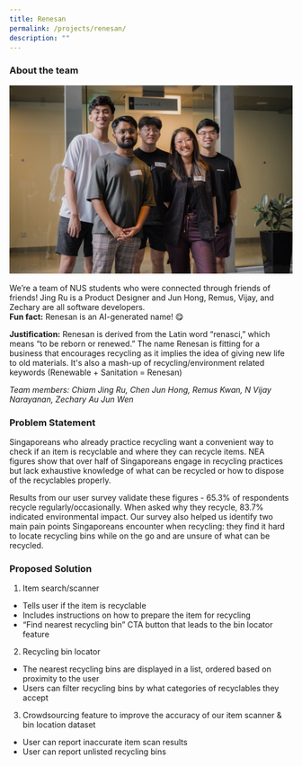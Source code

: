 ```yaml
---
title: Renesan
permalink: /projects/renesan/
description: ""
---
```

### About the team

![](/images/renesan%20large.jpeg)

We’re a team of NUS students who were connected through friends of friends! Jing Ru is a Product Designer and Jun Hong, Remus, Vijay, and Zechary are all software developers.  
**Fun fact:** Renesan is an AI-generated name! 😋

**Justification:** Renesan is derived from the Latin word “renasci,” which means “to be reborn or renewed.” The name Renesan is fitting for a business that encourages recycling as it implies the idea of giving new life to old materials. It's also a mash-up of recycling/environment related keywords (Renewable + Sanitation = Renesan)

*Team members: Chiam Jing Ru, Chen Jun Hong, Remus Kwan, N Vijay Narayanan, Zechary Au Jun Wen*

### Problem Statement

Singaporeans who already practice recycling want a convenient way to check if an item is recyclable and where they can recycle items. NEA figures show that over half of Singaporeans engage in recycling practices but lack exhaustive knowledge of what can be recycled or how to dispose of the recyclables properly.

Results from our user survey validate these figures - 65.3% of respondents recycle regularly/occasionally. When asked why they recycle, 83.7% indicated environmental impact. Our survey also helped us identify two main pain points Singaporeans encounter when recycling: they find it hard to locate recycling bins while on the go and are unsure of what can be recycled.
  

### Proposed Solution

1.  Item search/scanner 
* Tells user if the item is recyclable
* Includes instructions on how to prepare the item for recycling
* “Find nearest recycling bin” CTA button that leads to the bin locator feature
2.  Recycling bin locator
* The nearest recycling bins are displayed in a list, ordered based on proximity to the user
* Users can filter recycling bins by what categories of recyclables they accept
3.  Crowdsourcing feature to improve the accuracy of our item scanner & bin location dataset
* User can report inaccurate item scan results
* User can report unlisted recycling bins